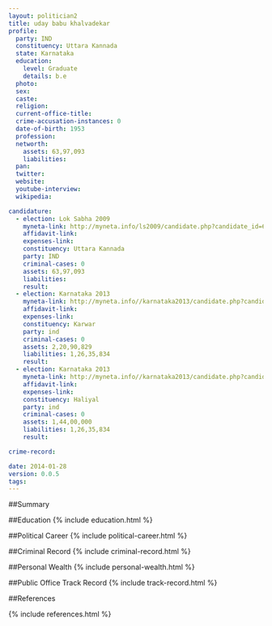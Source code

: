```yaml
---
layout: politician2
title: uday babu khalvadekar
profile: 
  party: IND
  constituency: Uttara Kannada
  state: Karnataka
  education: 
    level: Graduate
    details: b.e
  photo: 
  sex: 
  caste: 
  religion: 
  current-office-title: 
  crime-accusation-instances: 0
  date-of-birth: 1953
  profession: 
  networth: 
    assets: 63,97,093
    liabilities: 
  pan: 
  twitter: 
  website: 
  youtube-interview: 
  wikipedia: 

candidature: 
  - election: Lok Sabha 2009
    myneta-link: http://myneta.info/ls2009/candidate.php?candidate_id=6464
    affidavit-link: 
    expenses-link: 
    constituency: Uttara Kannada 
    party: IND
    criminal-cases: 0
    assets: 63,97,093
    liabilities: 
    result:  
  - election: Karnataka 2013
    myneta-link: http://myneta.info//karnataka2013/candidate.php?candidate_id=2968
    affidavit-link: 
    expenses-link: 
    constituency: Karwar 
    party: ind
    criminal-cases: 0
    assets: 2,20,90,829
    liabilities: 1,26,35,834
    result:  
  - election: Karnataka 2013
    myneta-link: http://myneta.info//karnataka2013/candidate.php?candidate_id=2977
    affidavit-link: 
    expenses-link: 
    constituency: Haliyal 
    party: ind
    criminal-cases: 0
    assets: 1,44,00,000
    liabilities: 1,26,35,834
    result:  

crime-record: 

date: 2014-01-28
version: 0.0.5
tags: 
---
```

##Summary


##Education
{% include education.html %}


##Political Career
{% include political-career.html %}


##Criminal Record
{% include criminal-record.html %}


##Personal Wealth
{% include personal-wealth.html %}


##Public Office Track Record
{% include track-record.html %}


##References


{% include references.html %}